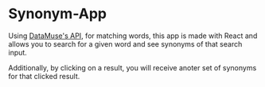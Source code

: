  # Synonym-App

 Using [DataMuse's API](https://www.datamuse.com/api/), for matching words, this app is made with React and allows you to search for a given word and see synonyms of that search input. 

 Additionally, by clicking on a result, you will receive anoter set of synonyms for that clicked result.
